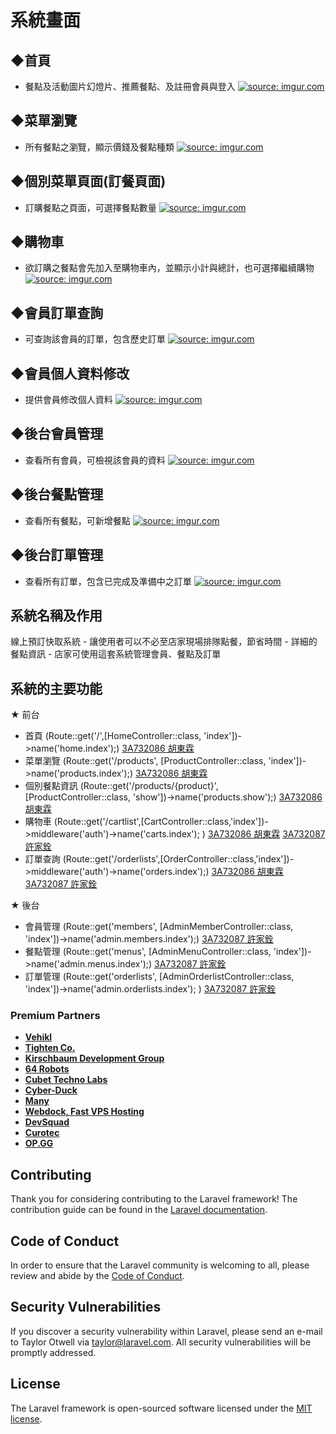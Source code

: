 # 系統畫面

## ◆首頁
- 餐點及活動圖片幻燈片、推薦餐點、及註冊會員與登入
<a href="https://imgur.com/r0Vfet3"><img src="https://i.imgur.com/r0Vfet3.png" title="source: imgur.com" /></a>

## ◆菜單瀏覽
- 所有餐點之瀏覽，顯示價錢及餐點種類
<a href="https://imgur.com/OshmB6x"><img src="https://i.imgur.com/OshmB6x.png" title="source: imgur.com" /></a>

## ◆個別菜單頁面(訂餐頁面)
- 訂購餐點之頁面，可選擇餐點數量
<a href="https://imgur.com/OMYdE2F"><img src="https://i.imgur.com/OMYdE2F.png" title="source: imgur.com" /></a>

## ◆購物車
- 欲訂購之餐點會先加入至購物車內，並顯示小計與總計，也可選擇繼續購物
<a href="https://imgur.com/l0U2IRR"><img src="https://i.imgur.com/l0U2IRR.png" title="source: imgur.com" /></a>

## ◆會員訂單查詢
- 可查詢該會員的訂單，包含歷史訂單
<a href="https://imgur.com/msKOMpN"><img src="https://i.imgur.com/msKOMpN.png" title="source: imgur.com" /></a>

## ◆會員個人資料修改
- 提供會員修改個人資料
<a href="https://imgur.com/e3HUEkS"><img src="https://i.imgur.com/e3HUEkS.png" title="source: imgur.com" /></a>



## ◆後台會員管理
- 查看所有會員，可檢視該會員的資料
<a href="https://imgur.com/Pz1cLax"><img src="https://i.imgur.com/Pz1cLax.png" title="source: imgur.com" /></a>

## ◆後台餐點管理
- 查看所有餐點，可新增餐點
<a href="https://imgur.com/DFs3TZx"><img src="https://i.imgur.com/DFs3TZx.png" title="source: imgur.com" /></a>

## ◆後台訂單管理
- 查看所有訂單，包含已完成及準備中之訂單
<a href="https://imgur.com/XvCa31d"><img src="https://i.imgur.com/XvCa31d.png" title="source: imgur.com" /></a>



## 系統名稱及作用

線上預訂快取系統
    - 讓使用者可以不必至店家現場排隊點餐，節省時間
    - 詳細的餐點資訊
    - 店家可使用這套系統管理會員、餐點及訂單


## 系統的主要功能
★ 前台
  - 首頁 (Route::get('/',[HomeController::class, 'index'])->name('home.index');)  [3A732086 胡東霖](https://github.com/3A732086)
  - 菜單瀏覽 (Route::get('/products', [ProductController::class, 'index'])->name('products.index');) [3A732086 胡東霖](https://github.com/3A732086)
  - 個別餐點資訊 (Route::get('/products/{product}', [ProductController::class, 'show'])->name('products.show');) [3A732086 胡東霖](https://github.com/3A732086)
  - 購物車 (Route::get('/cartlist',[CartController::class,'index'])->middleware('auth')->name('carts.index'); ) [3A732086 胡東霖](https://github.com/3A732086) [3A732087 許家銓](https://github.com/3A732087)
  - 訂單查詢 (Route::get('/orderlists',[OrderController::class,'index'])->middleware('auth')->name('orders.index');) [3A732086 胡東霖](https://github.com/3A732086) [3A732087 許家銓](https://github.com/3A732087)

★ 後台
  - 會員管理 (Route::get('members', [AdminMemberController::class, 'index'])->name('admin.members.index');) [3A732087 許家銓](https://github.com/3A732087)
  - 餐點管理 (Route::get('menus', [AdminMenuController::class, 'index'])->name('admin.menus.index');) [3A732087 許家銓](https://github.com/3A732087)
  - 訂單管理 (Route::get('orderlists', [AdminOrderlistController::class, 'index'])->name('admin.orderlists.index'); ) [3A732087 許家銓](https://github.com/3A732087)
### Premium Partners

- **[Vehikl](https://vehikl.com/)**
- **[Tighten Co.](https://tighten.co)**
- **[Kirschbaum Development Group](https://kirschbaumdevelopment.com)**
- **[64 Robots](https://64robots.com)**
- **[Cubet Techno Labs](https://cubettech.com)**
- **[Cyber-Duck](https://cyber-duck.co.uk)**
- **[Many](https://www.many.co.uk)**
- **[Webdock, Fast VPS Hosting](https://www.webdock.io/en)**
- **[DevSquad](https://devsquad.com)**
- **[Curotec](https://www.curotec.com/)**
- **[OP.GG](https://op.gg)**

## Contributing

Thank you for considering contributing to the Laravel framework! The contribution guide can be found in the [Laravel documentation](https://laravel.com/docs/contributions).

## Code of Conduct

In order to ensure that the Laravel community is welcoming to all, please review and abide by the [Code of Conduct](https://laravel.com/docs/contributions#code-of-conduct).

## Security Vulnerabilities

If you discover a security vulnerability within Laravel, please send an e-mail to Taylor Otwell via [taylor@laravel.com](mailto:taylor@laravel.com). All security vulnerabilities will be promptly addressed.

## License

The Laravel framework is open-sourced software licensed under the [MIT license](https://opensource.org/licenses/MIT).
